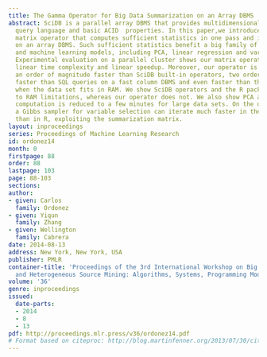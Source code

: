 ```yaml
---
title: The Gamma Operator for Big Data Summarization on an Array DBMS
abstract: SciDB is a parallel array DBMS that provides multidimensional arrays, a
  query language and basic ACID  properties. In this paper,we introduce a summarization
  matrix operator that computes sufficient statistics in one pass and in parallel
  on an array DBMS. Such sufficient statistics benefit a big family of statistical
  and machine learning models, including PCA, linear regression and variable selection.
  Experimental evaluation on a parallel cluster shows our matrix operator exhibits
  linear time complexity and linear speedup. Moreover, our operator is shown to be
  an order of magnitude faster than SciDB built-in operators, two orders of magnitude
  faster than SQL queries on a fast column DBMS and even faster than the R package
  when the data set fits in RAM. We show SciDB operators and the R package fail due
  to RAM limitations, whereas our operator does not. We also show PCA and linear regression
  computation is reduced to a few minutes for large data sets. On the other hand,
  a Gibbs sampler for variable selection can iterate much faster in the array DBMS
  than in R, exploiting the summarization matrix.
layout: inproceedings
series: Proceedings of Machine Learning Research
id: ordonez14
month: 0
firstpage: 88
order: 88
lastpage: 103
page: 88-103
sections: 
author:
- given: Carlos
  family: Ordonez
- given: Yiqun
  family: Zhang
- given: Wellington
  family: Cabrera
date: 2014-08-13
address: New York, New York, USA
publisher: PMLR
container-title: 'Proceedings of the 3rd International Workshop on Big Data, Streams
  and Heterogeneous Source Mining: Algorithms, Systems, Programming Models and Applications'
volume: '36'
genre: inproceedings
issued:
  date-parts:
  - 2014
  - 8
  - 13
pdf: http://proceedings.mlr.press/v36/ordonez14.pdf
# Format based on citeproc: http://blog.martinfenner.org/2013/07/30/citeproc-yaml-for-bibliographies/
---
```

